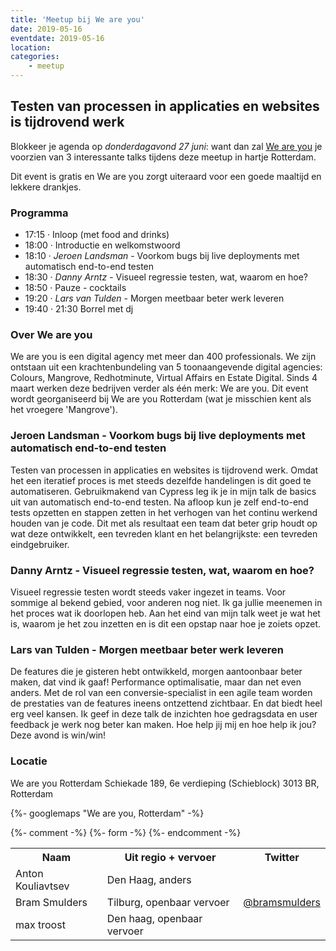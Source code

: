 ```yaml
---
title: 'Meetup bij We are you'
date: 2019-05-16
eventdate: 2019-05-16
location:
categories:
    - meetup
---
```


## Testen van processen in applicaties en websites is tijdrovend werk

Blokkeer je agenda op _donderdagavond 27 juni_: want dan zal [We are you](https://www.weareyou.com/nl) je voorzien van 3 interessante talks tijdens deze meetup in hartje Rotterdam.

Dit event is gratis en We are you zorgt uiteraard voor een goede maaltijd en lekkere drankjes.

### Programma

-   17:15 · Inloop (met food and drinks)
-   18:00 · Introductie en welkomstwoord
-   18:10 · _Jeroen Landsman_ - Voorkom bugs bij live deployments met automatisch end-to-end testen
-   18:30 · _Danny Arntz_ - Visueel regressie testen, wat, waarom en hoe?
-   18:50 · Pauze - cocktails
-   19:20 · _Lars van Tulden_ - Morgen meetbaar beter werk leveren
-   19:40 · 21:30 Borrel met dj

### Over We are you

We are you is een digital agency met meer dan 400 professionals. We zijn ontstaan uit een krachtenbundeling van 5 toonaangevende digital agencies: Colours, Mangrove, Redhotminute, Virtual Affairs en Estate Digital. Sinds 4 maart werken deze bedrijven verder als één merk: We are you. Dit event wordt georganiseerd bij We are you Rotterdam (wat je misschien kent als het vroegere 'Mangrove').

### Jeroen Landsman - Voorkom bugs bij live deployments met automatisch end-to-end testen

Testen van processen in applicaties en websites is tijdrovend werk. Omdat het een iteratief proces is met steeds dezelfde handelingen is dit goed te automatiseren. Gebruikmakend van Cypress leg ik je in mijn talk de basics uit van automatisch end-to-end testen. Na afloop kun je zelf end-to-end tests opzetten en stappen zetten in het verhogen van het continu werkend houden van je code. Dit met als resultaat een team dat beter grip houdt op wat deze ontwikkelt, een tevreden klant en het belangrijkste: een tevreden eindgebruiker.

### Danny Arntz - Visueel regressie testen, wat, waarom en hoe?

Visueel regressie testen wordt steeds vaker ingezet in teams. Voor sommige al bekend gebied, voor anderen nog niet. Ik ga jullie meenemen in het proces wat ik doorlopen heb. Aan het eind van mijn talk weet je wat het is, waarom je het zou inzetten en is dit een opstap naar hoe je zoiets opzet.

### Lars van Tulden - Morgen meetbaar beter werk leveren

De features die je gisteren hebt ontwikkeld, morgen aantoonbaar beter maken, dat vind ik gaaf! Performance optimalisatie, maar dan net even anders. Met de rol van een conversie-specialist in een agile team worden de prestaties van de features ineens ontzettend zichtbaar. En dat biedt heel erg veel kansen. Ik geef in deze talk de inzichten hoe gedragsdata en user feedback je werk nog beter kan maken. Hoe help jij mij en hoe help ik jou? Deze avond is win/win!

### Locatie

We are you Rotterdam
Schiekade 189, 6e verdieping (Schieblock)
3013 BR, Rotterdam

{%- googlemaps "We are you, Rotterdam" -%}

{%- comment -%}
{%- form -%}
{%- endcomment -%}

<table>
<tr>
<th scope="col">Naam</th>
<th scope="col">Uit regio + vervoer</th>
<th scope="col">Twitter</th>
</tr>
<tr>
<td>Anton Kouliavtsev</td>
<td>Den Haag, anders</td>
<td></td>
</tr>
<tr>
<td>Bram Smulders</td>
<td>Tilburg, openbaar vervoer</td>
<td><a href="https://twitter.com/bramsmulders" rel="nofollow">@bramsmulders</a></td>
</tr>
<tr>
<td>max troost</td>
<td>Den haag, openbaar vervoer</td>
<td></td>
</tr>
</table>
